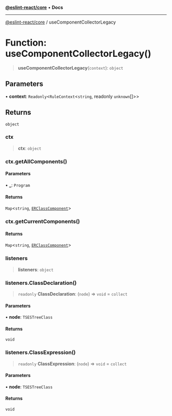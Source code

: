 [**@eslint-react/core**](../README.md) • **Docs**

***

[@eslint-react/core](../README.md) / useComponentCollectorLegacy

# Function: useComponentCollectorLegacy()

> **useComponentCollectorLegacy**(`context`): `object`

## Parameters

• **context**: `Readonly`\<`RuleContext`\<`string`, readonly `unknown`[]\>\>

## Returns

`object`

### ctx

> **ctx**: `object`

### ctx.getAllComponents()

#### Parameters

• **\_**: `Program`

#### Returns

`Map`\<`string`, [`ERClassComponent`](../interfaces/ERClassComponent.md)\>

### ctx.getCurrentComponents()

#### Returns

`Map`\<`string`, [`ERClassComponent`](../interfaces/ERClassComponent.md)\>

### listeners

> **listeners**: `object`

### listeners.ClassDeclaration()

> `readonly` **ClassDeclaration**: (`node`) => `void` = `collect`

#### Parameters

• **node**: `TSESTreeClass`

#### Returns

`void`

### listeners.ClassExpression()

> `readonly` **ClassExpression**: (`node`) => `void` = `collect`

#### Parameters

• **node**: `TSESTreeClass`

#### Returns

`void`
